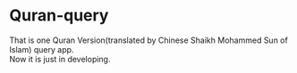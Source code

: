 # Quran-query
That is one Quran Version(translated by Chinese Shaikh Mohammed Sun of Islam) query app.   
Now it is just in developing.
